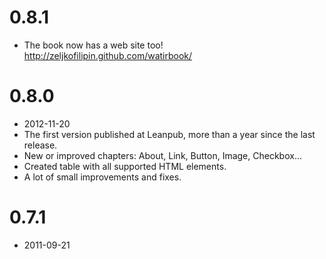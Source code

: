 # 0.8.1

- The book now has a web site too! http://zeljkofilipin.github.com/watirbook/

# 0.8.0

- 2012-11-20
- The first version published at Leanpub, more than a year since the last release.
- New or improved chapters: About, Link, Button, Image, Checkbox...
- Created table with all supported HTML elements.
- A lot of small improvements and fixes.

# 0.7.1

- 2011-09-21
